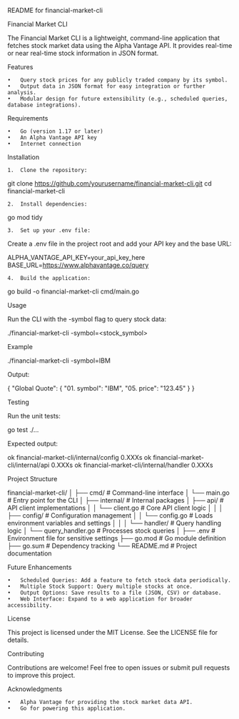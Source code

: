 README for financial-market-cli

Financial Market CLI

The Financial Market CLI is a lightweight, command-line application that fetches stock market data using the Alpha Vantage API. It provides real-time or near real-time stock information in JSON format.

Features

	•	Query stock prices for any publicly traded company by its symbol.
	•	Output data in JSON format for easy integration or further analysis.
	•	Modular design for future extensibility (e.g., scheduled queries, database integrations).

Requirements

	•	Go (version 1.17 or later)
	•	An Alpha Vantage API key
	•	Internet connection

Installation

	1.	Clone the repository:

git clone https://github.com/yourusername/financial-market-cli.git
cd financial-market-cli


	2.	Install dependencies:

go mod tidy


	3.	Set up your .env file:
Create a .env file in the project root and add your API key and the base URL:

ALPHA_VANTAGE_API_KEY=your_api_key_here
BASE_URL=https://www.alphavantage.co/query


	4.	Build the application:

go build -o financial-market-cli cmd/main.go

Usage

Run the CLI with the -symbol flag to query stock data:

./financial-market-cli -symbol=<stock_symbol>

Example

./financial-market-cli -symbol=IBM

Output:

{
  "Global Quote": {
    "01. symbol": "IBM",
    "05. price": "123.45"
  }
}

Testing

Run the unit tests:

go test ./...

Expected output:

ok  	financial-market-cli/internal/config   0.XXXs
ok  	financial-market-cli/internal/api      0.XXXs
ok  	financial-market-cli/internal/handler  0.XXXs

Project Structure

financial-market-cli/
│
├── cmd/                  # Command-line interface
│   └── main.go           # Entry point for the CLI
│
├── internal/             # Internal packages
│   ├── api/              # API client implementations
│   │   └── client.go     # Core API client logic
│   │
│   ├── config/           # Configuration management
│   │   └── config.go     # Loads environment variables and settings
│   │
│   └── handler/          # Query handling logic
│       └── query_handler.go # Processes stock queries
│
├── .env                  # Environment file for sensitive settings
├── go.mod                # Go module definition
├── go.sum                # Dependency tracking
└── README.md             # Project documentation

Future Enhancements

	•	Scheduled Queries: Add a feature to fetch stock data periodically.
	•	Multiple Stock Support: Query multiple stocks at once.
	•	Output Options: Save results to a file (JSON, CSV) or database.
	•	Web Interface: Expand to a web application for broader accessibility.

License

This project is licensed under the MIT License. See the LICENSE file for details.

Contributing

Contributions are welcome! Feel free to open issues or submit pull requests to improve this project.

Acknowledgments

	•	Alpha Vantage for providing the stock market data API.
	•	Go for powering this application.
